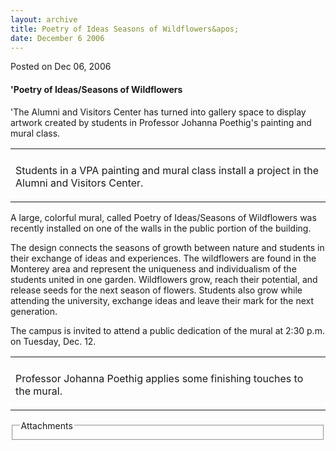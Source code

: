 ```yaml
---
layout: archive
title: Poetry of Ideas Seasons of Wildflowers&apos;
date: December 6 2006
---
```





<span class="date">Posted on Dec 06, 2006    </span>
<h4>&apos;Poetry of Ideas/Seasons of Wildflowers</h4>
<p>&apos;The Alumni and Visitors Center has turned into gallery space to
display artwork created by students in Professor Johanna Poethig&apos;s
painting and mural class.</p>
<table>
<tr class="odd">
<td/>
</tr>
<tr class="even">
<td>
<p>Students in a VPA painting and mural class install a project in
the Alumni and Visitors Center.</p>
</td>
</tr>
</table>
<p>A large, colorful mural, called Poetry of Ideas/Seasons of
Wildflowers was recently installed on one of the walls in the
public portion of the building.</p>
<p>The design connects the seasons of growth between nature and
students in their exchange of ideas and experiences. The
wildflowers are found in the Monterey area and represent the
uniqueness and individualism of the students united in one garden.
Wildflowers grow, reach their potential, and release seeds for the
next season of flowers. Students also grow while attending the
university, exchange ideas and leave their mark for the next
generation.</p>
<p>The campus is invited to attend a public dedication of the mural
at 2:30 p.m. on Tuesday, Dec. 12.</p>
<table>
<tr class="odd">
<td/>
</tr>
<tr class="even">
<td>
<p>Professor Johanna Poethig applies some finishing touches to the
mural.</p>
</td>
</tr>
</table>
<fieldset class="fieldgroup group-attachments">
<legend>Attachments</legend>
<div class="field field-type-emvideo field-field-attach-video">
<div class="field-items">
<div class="field-item odd">
<div class="emvideo emvideo-video emvideo-"/>
</div>
</div>
</div>
</fieldset>





